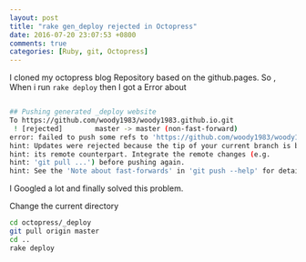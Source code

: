 ```yaml
---
layout: post
title: "rake gen_deploy rejected in Octopress"
date: 2016-07-20 23:07:53 +0800
comments: true
categories: [Ruby, git, Octopress] 
---
```


I cloned my octopress blog Repository based on the github.pages. 
So , When i run `rake deploy` then I got a Error about 

```bash

## Pushing generated _deploy website
To https://github.com/woody1983/woody1983.github.io.git
 ! [rejected]        master -> master (non-fast-forward)
error: failed to push some refs to 'https://github.com/woody1983/woody1983.github.io.git'
hint: Updates were rejected because the tip of your current branch is behind
hint: its remote counterpart. Integrate the remote changes (e.g.
hint: 'git pull ...') before pushing again.
hint: See the 'Note about fast-forwards' in 'git push --help' for details.

```

I Googled a lot and finally solved this problem.

Change the current directory

```bash
cd octopress/_deploy
git pull origin master
cd ..
rake deploy
```
